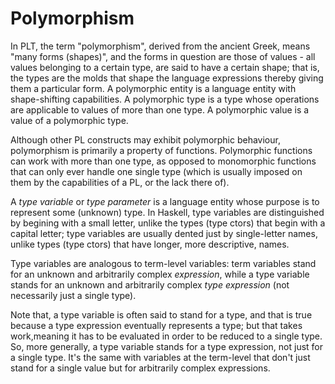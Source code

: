 # Polymorphism

In PLT, the term "polymorphism", derived from the ancient Greek, means "many forms (shapes)", and the forms in question are those of values - all values belonging to a certain type, are said to have a certain shape; that is, the types are the molds that shape the language expressions thereby giving them a particular form. A polymorphic entity is a language entity with shape-shifting capabilities. A polymorphic type is a type whose operations are applicable to values of more than one type. A polymorphic value is a value of a polymorphic type.

Although other PL constructs may exhibit polymorphic behaviour, polymorphism is primarily a property of functions. Polymorphic functions can work with more than one type, as opposed to monomorphic functions that can only ever handle one single type (which is usually imposed on them by the capabilities of a PL, or the lack there of).


A *type variable* or *type parameter* is a language entity whose purpose is to represent some (unknown) type. In Haskell, type variables are distinguished by begining with a small letter, unlike the types (type ctors) that begin with a capital letter; type variables are usually dented just by single-letter names, unlike types (type ctors) that have longer, more descriptive, names.

Type variables are analogous to term-level variables: term variables stand for an unknown and arbitrarily complex *expression*, while a type variable stands for an unknown and arbitrarily complex *type expression* (not necessarily just a single type).

Note that, a type variable is often said to stand for a type, and that is true because a type expression eventually represents a type; but that takes work,meaning it has to be evaluated in order to be reduced to a single type. So, more generally, a type variable stands for a type expression, not just for a single type. It's the same with variables at the term-level that don't just stand for a single value but for arbitrarily complex expressions.
